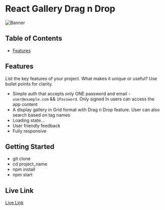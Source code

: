 # React Gallery Drag n Drop 

![Banner](Home.png)

## Table of Contents

- [Features](#features)


## Features

List the key features of your project. What makes it unique or useful? Use bullet points for clarity.

- Simple auth that accepts only ONE password and email - `user@example.com` && `1Password`. Only signed In users can access the app content
- A display gallery in Grid format with Drag n Drop feature. User can also search based on tag names
- Loading state...
- User friendly feedback
- Fully responsive

## Getting Started
- git clone
- cd project_name
- npm install
- npm start

## Live Link
[Live Link](https://hngx-stage-trois.vercel.app/)